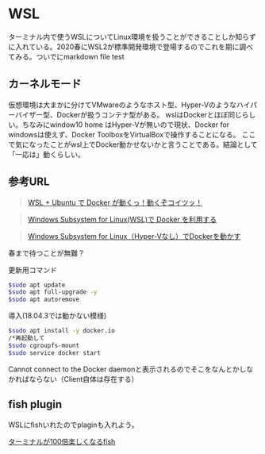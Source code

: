 # WSL

ターミナル内で使うWSLについてLinux環境を扱うことができることしか知らずに入れている。2020春にWSL2が標準開発環境で登場するのでこれを期に調べてみる。ついでにmarkdown file test
## カーネルモード

仮想環境は大まかに分けてVMwareのようなホスト型、Hyper-Vのようなハイパーバイザー型、Dockerが扱うコンテナ型がある。
wslはDockerとほぼ同じらしい。ちなみにwindow10 home はHyper-Vが無いので現状、Docker for windowsは使えず、Docker ToolboxをVirtualBoxで操作することになる。
ここで気になったことがwsl上でDocker動かせないかと言うことである。結論として「一応は」動くらしい。
## 参考URL
>[WSL + Ubuntu で Docker が動くっ！動くぞコイツッ！](https://qiita.com/koinori/items/78a946fc74452af9afba)

>[Windows Subsystem for Linux(WSL)で Docker を利用する](https://simplestar-tech.hatenablog.com/entry/2019/10/14/101551)

>[Windows Subsystem for Linux（Hyper-Vなし）でDockerを動かす](https://www.nuits.jp/entry/docker-on-wsl)

春まで待つことが無難？

更新用コマンド

```Bash
$sudo apt update
$sudo apt full-upgrade -y
$sudo apt autoremove
```

導入(18.04.3では動かない模様)
```Bash
$sudo apt install -y docker.io
/*再起動して
$sudo cgroupfs-mount
$sudo service docker start
```

Cannot connect to the Docker daemonと表示されるのでそこをなんとかしなかればならない（Client自体は存在する）

## fish plugin
WSLにfishいれたのでplaginも入れよう。

[ターミナルが100倍楽しくなるfish](https://blog.mamansoft.net/2017/10/15/enjoy-fish/)